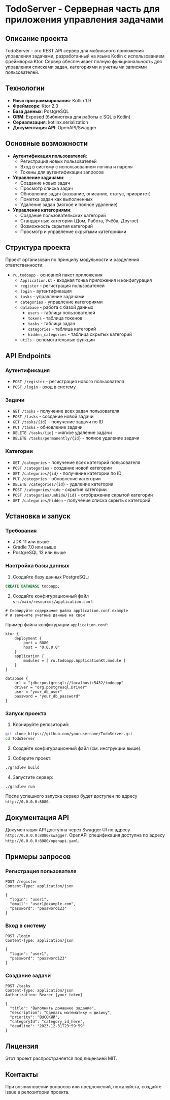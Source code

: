 # TodoServer - Серверная часть для приложения управления задачами

## Описание проекта
TodoServer - это REST API сервер для мобильного приложения управления задачами, разработанный на языке Kotlin с использованием фреймворка Ktor. Сервер обеспечивает полную функциональность для управления списками задач, категориями и учетными записями пользователей.

## Технологии
- **Язык программирования**: Kotlin 1.9
- **Фреймворк**: Ktor 2.3
- **База данных**: PostgreSQL
- **ORM**: Exposed (библиотека для работы с SQL в Kotlin)
- **Сериализация**: kotlinx.serialization
- **Документация API**: OpenAPI/Swagger

## Основные возможности
- **Аутентификация пользователей**:
  - Регистрация новых пользователей
  - Вход в систему с использованием логина и пароля
  - Токены для аутентификации запросов
- **Управление задачами**:
  - Создание новых задач
  - Просмотр списка задач
  - Обновление задач (название, описание, статус, приоритет)
  - Пометка задач как выполненных
  - Удаление задач (мягкое и полное удаление)
- **Управление категориями**:
  - Создание пользовательских категорий
  - Стандартные категории (Дом, Работа, Учёба, Другое)
  - Возможность скрытия категорий
  - Просмотр и управление скрытыми категориями

## Структура проекта
Проект организован по принципу модульности и разделения ответственности:
- `ru.todoapp` - основной пакет приложения
  - `Application.kt` - входная точка приложения и конфигурация
  - `register` - регистрация пользователей
  - `login` - аутентификация
  - `tasks` - управление задачами
  - `categories` - управление категориями
  - `database` - работа с базой данных
    - `users` - таблица пользователей
    - `tokens` - таблица токенов
    - `tasks` - таблица задач
    - `categories` - таблица категорий
    - `hidden_categories` - таблица скрытых категорий
  - `utils` - вспомогательные функции

## API Endpoints

### Аутентификация
- `POST /register` - регистрация нового пользователя
- `POST /login` - вход в систему

### Задачи
- `GET /tasks` - получение всех задач пользователя
- `POST /tasks` - создание новой задачи
- `GET /tasks/{id}` - получение задачи по ID
- `PUT /tasks` - обновление задачи
- `DELETE /tasks/{id}` - мягкое удаление задачи
- `DELETE /tasks/permanently/{id}` - полное удаление задачи

### Категории
- `GET /categories` - получение всех категорий пользователя
- `POST /categories` - создание новой категории
- `GET /categories/{id}` - получение категории по ID
- `PUT /categories` - обновление категории
- `DELETE /categories/{id}` - удаление категории
- `POST /categories/hide` - скрытие категории
- `POST /categories/unhide/{id}` - отображение скрытой категории
- `GET /categories/hidden` - получение списка скрытых категорий

## Установка и запуск

### Требования
- JDK 11 или выше
- Gradle 7.0 или выше
- PostgreSQL 12 или выше

### Настройка базы данных
1. Создайте базу данных PostgreSQL:
```sql
CREATE DATABASE todoapp;
```

2. Создайте конфигурационный файл `src/main/resources/application.conf`:
```
# Скопируйте содержимое файла application.conf.example
# и замените учетные данные на свои
```

Пример файла конфигурации `application.conf`:
```hocon
ktor {
    deployment {
        port = 8080
        host = "0.0.0.0"
    }
    application {
        modules = [ ru.todoapp.ApplicationKt.module ]
    }
}

database {
    url = "jdbc:postgresql://localhost:5432/todoapp"
    driver = "org.postgresql.Driver"
    user = "your_db_user"
    password = "your_db_password"
}
```

### Запуск проекта
1. Клонируйте репозиторий:
```bash
git clone https://github.com/yourusername/TodoServer.git
cd TodoServer
```

2. Создайте конфигурационный файл (см. инструкции выше).

3. Соберите проект:
```bash
./gradlew build
```

4. Запустите сервер:
```bash
./gradlew run
```

После успешного запуска сервер будет доступен по адресу `http://0.0.0.0:8080`.

## Документация API
Документация API доступна через Swagger UI по адресу `http://0.0.0.0:8080/swagger`.
OpenAPI спецификация доступна по адресу `http://0.0.0.0:8080/openapi.yaml`.

## Примеры запросов

### Регистрация пользователя
```http
POST /register
Content-Type: application/json

{
  "login": "user1",
  "email": "user1@example.com",
  "password": "password123"
}
```

### Вход в систему
```http
POST /login
Content-Type: application/json

{
  "login": "user1",
  "password": "password123"
}
```

### Создание задачи
```http
POST /tasks
Content-Type: application/json
Authorization: Bearer {your_token}

{
  "title": "Выполнить домашнее задание",
  "description": "Сделать математику и физику",
  "priority": "ВЫСОКИЙ",
  "categoryId": "category_id_here",
  "deadline": "2023-12-31T23:59:59"
}
```

## Лицензия
Этот проект распространяется под лицензией MIT.

## Контакты
При возникновении вопросов или предложений, пожалуйста, создайте issue в репозитории проекта.

